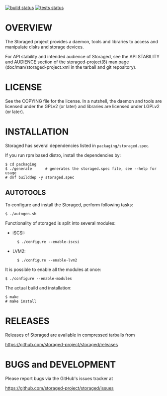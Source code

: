 [![build status](https://tsmetana.fedorapeople.org/storaged_ci/build.svg)](https://tsmetana.fedorapeople.org/storaged_ci/build.log)
[![tests status](https://tsmetana.fedorapeople.org/storaged_ci/test.svg)](https://tsmetana.fedorapeople.org/storaged_ci/test.log)


OVERVIEW
========

The Storaged project provides a daemon, tools and libraries to access
and manipulate disks and storage devices.

For API stability and intended audience of Storaged, see the API
STABILITY and AUDIENCE section of the storaged-project(8) man page
(doc/man/storaged-project.xml in the tarball and git repository).


LICENSE
=======

See the COPYING file for the license. In a nutshell, the daemon and
tools are licensed under the GPLv2 (or later) and libraries are
licensed under LGPLv2 (or later).


INSTALLATION
============

Storaged has several dependencies listed in `packaging/storaged.spec`.

If you run rpm based distro, install the dependencies by:

    $ cd packaging
    $ ./generate      # generates the storaged.spec file, see --help for usage
    # dnf builddep -y storaged.spec

AUTOTOOLS
---------

To configure and install the Storaged, perform following tasks:

    $ ./autogen.sh

Functionality of storaged is split into several modules:

- iSCSI:

        $ ./configure --enable-iscsi

- LVM2:

        $ ./configure --enable-lvm2

It is possible to enable all the modules at once:

    $ ./configure --enable-modules

The actual build and installation:

    $ make
    # make install

RELEASES
========

Releases of Storaged are available in compressed tarballs from

 https://github.com/storaged-project/storaged/releases


BUGS and DEVELOPMENT
====================

Please report bugs via the GitHub's issues tracker at

 https://github.com/storaged-project/storaged/issues
